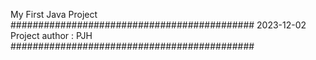 My First Java Project
############################################
 2023-12-02 Project
 author : PJH
############################################
